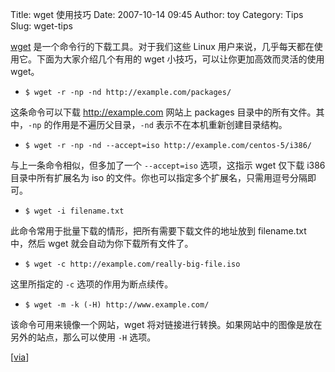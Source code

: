 Title: wget 使用技巧
Date: 2007-10-14 09:45
Author: toy
Category: Tips
Slug: wget-tips

[wget](http://www.gnu.org/software/wget/)
是一个命令行的下载工具。对于我们这些 Linux
用户来说，几乎每天都在使用它。下面为大家介绍几个有用的 wget
小技巧，可以让你更加高效而灵活的使用 wget。

* `$ wget -r -np -nd http://example.com/packages/`

这条命令可以下载 http://example.com 网站上 packages
目录中的所有文件。其中，`-np` 的作用是不遍历父目录，`-nd`
表示不在本机重新创建目录结构。

* `$ wget -r -np -nd --accept=iso http://example.com/centos-5/i386/`

与上一条命令相似，但多加了一个 `--accept=iso` 选项，这指示 wget 仅下载
i386 目录中所有扩展名为 iso
的文件。你也可以指定多个扩展名，只需用逗号分隔即可。

* `$ wget -i filename.txt`

此命令常用于批量下载的情形，把所有需要下载文件的地址放到 filename.txt
中，然后 wget 就会自动为你下载所有文件了。

* `$ wget -c http://example.com/really-big-file.iso`

这里所指定的 `-c` 选项的作用为断点续传。

* `$ wget -m -k (-H) http://www.example.com/`

该命令可用来镜像一个网站，wget
将对链接进行转换。如果网站中的图像是放在另外的站点，那么可以使用 `-H`
选项。

[[via](http://www.tipotheday.com/2007/10/11/wget-some-quick-tips/)]
